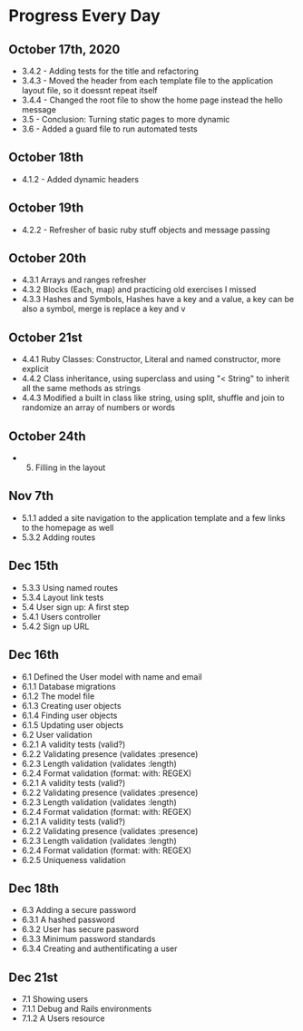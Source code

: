 # Progress Every Day

## October 17th, 2020

* 3.4.2 - Adding tests for the title and refactoring
* 3.4.3 - Moved the header from each template file to the application layout file, so it doessnt repeat itself
* 3.4.4 - Changed the root file to show the home page instead the hello message
* 3.5 - Conclusion: Turning static pages to more dynamic
* 3.6 - Added a guard file to run automated tests
  
## October 18th

* 4.1.2 - Added dynamic headers
  
## October 19th

* 4.2.2 - Refresher of basic ruby stuff objects and message passing

## October 20th

* 4.3.1 Arrays and ranges refresher
* 4.3.2 Blocks (Each, map) and practicing old exercises I missed
* 4.3.3 Hashes and Symbols,  Hashes have a key and a value, a key can be also a symbol, merge is replace a key and v

## October 21st

* 4.4.1 Ruby Classes: Constructor, Literal and named constructor, more explicit
* 4.4.2 Class inheritance, using superclass and using "< String" to inherit all the same methods as strings 
* 4.4.3 Modified a built in class like string, using split, shuffle and join to randomize an array of numbers or words

## October 24th

* 5. Filling in the layout

## Nov 7th

* 5.1.1 added a site navigation to the application template and a few links to the homepage as well
* 5.3.2 Adding routes

## Dec 15th
* 5.3.3 Using named routes
* 5.3.4 Layout link tests
* 5.4 User sign up: A first step
* 5.4.1 Users controller
* 5.4.2 Sign up URL

## Dec 16th
* 6.1 Defined the User model with name and email
* 6.1.1 Database migrations
* 6.1.2 The model file
* 6.1.3 Creating user objects
* 6.1.4 Finding user objects
* 6.1.5 Updating user objects
* 6.2 User validation
* 6.2.1 A validity tests (valid?)
* 6.2.2 Validating presence (validates :presence)
* 6.2.3 Length validation (validates :length)
* 6.2.4 Format validation (format: with: REGEX)
* 6.2.1 A validity tests (valid?)
* 6.2.2 Validating presence (validates :presence)
* 6.2.3 Length validation (validates :length)
* 6.2.4 Format validation (format: with: REGEX)
* 6.2.1 A validity tests (valid?)
* 6.2.2 Validating presence (validates :presence)
* 6.2.3 Length validation (validates :length)
* 6.2.4 Format validation (format: with: REGEX)
* 6.2.5 Uniqueness validation
## Dec 18th
* 6.3 Adding a secure password
* 6.3.1 A hashed password
* 6.3.2 User has secure pasword
* 6.3.3 Minimum password standards
* 6.3.4 Creating and authentificating a user
## Dec 21st
* 7.1 Showing users
* 7.1.1 Debug and Rails environments
* 7.1.2 A Users resource
